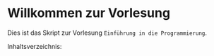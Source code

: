 # Willkommen zur Vorlesung

Dies ist das Skript zur Vorlesung `Einführung in die Programmierung`.

Inhaltsverzeichnis:

```{tableofcontents}
```
